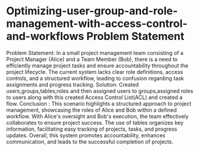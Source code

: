 # Optimizing-user-group-and-role-management-with-access-control-and-workflows Problem Statement
Problem Statement:
In a small project management team consisting of a Project Manager (Alice) and a Team Member (Bob), there is a need to efficiently manage project tasks and ensure accountability throughout the project lifecycle. The current system lacks clear role definitions, access controls, and a structured workflow, leading to confusion regarding task assignments and progress tracking.
Solution:
Created users,groups,tables,roles and then assigned users to groups,assigned roles to users along with this created Access Control List(ACL) and created a flow.
Conclusion :
This scenario highlights a structured approach to project management, showcasing the roles of Alice and Bob within a defined workflow. With Alice's oversight and Bob's execution, the team effectively collaborates to ensure project success. The use of tables organizes key information, facilitating easy tracking of projects, tasks, and progress updates. Overall, this system promotes accountability, enhances communication, and leads to the successful completion of projects.

